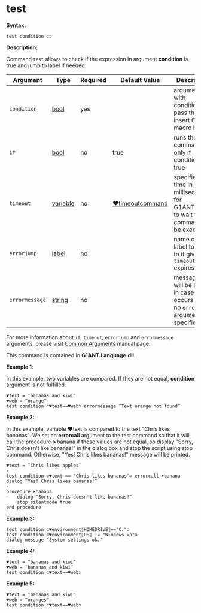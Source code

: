 # test

**Syntax:**

```G1ANT
test condition ⊂⊃
```

**Description:**

Command `test` allows to check if the expression in argument **condition** is true and jump to label if needed.

| Argument | Type | Required | Default Value | Description |
| -------- | ---- | -------- | ------------- | ----------- |
|`condition`| [bool](https://github.com/G1ANT-Robot/G1ANT.Manual/blob/master/G1ANT-Language/Structures/bool.md) | yes| | argument with condition to pass the test, insert C# macro here |
|`if`| [bool](https://github.com/G1ANT-Robot/G1ANT.Manual/blob/master/G1ANT-Language/Structures/bool.md) | no | true | runs the command only if condition is true |
|`timeout`| [variable](https://github.com/G1ANT-Robot/G1ANT.Manual/blob/master/G1ANT-Language/Special-Characters/variable.md) | no | [♥timeoutcommand](https://github.com/G1ANT-Robot/G1ANT.Manual/blob/master/G1ANT-Language/Variables/Special-Variables.md)  | specifies time in milliseconds for G1ANT.Robot to wait for the command to be executed |
|`errorjump` | [label](https://github.com/G1ANT-Robot/G1ANT.Manual/blob/master/G1ANT-Language/Structures/label.md) | no | | name of the label to jump to if given `timeout` expires |
|`errormessage`| [string](https://github.com/G1ANT-Robot/G1ANT.Manual/blob/master/G1ANT-Language/Structures/string.md) | no |  | message that will be shown in case error occurs and no `errorjump` argument is specified |

For more information about `if`, `timeout`, `errorjump` and `errormessage` arguments, please visit [Common Arguments](https://github.com/G1ANT-Robot/G1ANT.Manual/blob/master/G1ANT-Language/Common-Arguments.md)  manual page.

This command is contained in **G1ANT.Language.dll**.

**Example 1**:

In this example, two variables are compared. If they are not equal, **condition** argument is not fulfilled.

```G1ANT
♥text = ‴bananas and kiwi‴
♥web = ‴orange‴
test condition ⊂♥test==♥web⊃ errormessage ‴Text orange not found‴
```

**Example 2:**

In this example, variable ♥text is compared to the text "Chris likes bananas". We set an **errorcall** argument to the test command so that it will call the procedure  ➤banana if those values are not equal, so display "Sorry, Chris doesn't like bananas!" in the dialog box and stop the script using stop command. Otherwise, "Yes! Chris likes bananas!" message will be printed.

```G1ANT
♥text = ‴Chris likes apples‴
-
test condition ⊂♥text == "Chris likes bananas"⊃ errorcall ➤banana
dialog ‴Yes! Chris likes bananas!‴
-
procedure ➤banana
    dialog ‴Sorry, Chris doesn't like bananas!‴
    stop silentmode true
end procedure
```

**Example 3:**

```G1ANT
test condition ⊂♥environment⟦HOMEDRIVE⟧=="C:"⊃
test condition ⊂♥environment⟦OS⟧ != "Windows_xp"⊃
dialog message ‴System settings ok.‴
```

**Example 4:**

```G1ANT
♥text = ‴bananas and kiwi‴
♥web = ‴bananas and kiwi‴
test condition ⊂♥text==♥web⊃
```

**Example 5:**

```G1ANT
♥text = ‴bananas and kiwi‴
♥web = ‴oranges‴
test condition ⊂♥text==♥web⊃
```
